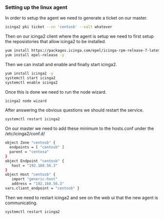 ### Setting up the linux agent

In order to setup the agent we need to generate a ticket on our master.

``` bash
icinga2 pki ticket --cn 'centosb' --salt whatever
```

Then on our icinga2 client where the agent is setup we need to first setup the reposistories that allow icinga2 to be installed.

``` bash
yum install https://packages.icinga.com/epel/icinga-rpm-release-7-latest.noarch.rpm -y 
yum install epel-release -y
```

Then we can install and enable and finally start icinga2.

``` bash
yum install icinga2 -y
systemctl start icinga2 
systemctl enable icinga2
```

Once this is done we need to run the node wizard.

``` bash
icinga2 node wizard
```

After answering the obvious questions we should restart the service.

``` bash
systemctl restart icinga2
```

On our master we need to add these minimum to the hosts.conf under the /etc/icinga2/conf.d/

``` bash
object Zone "centosb" {
  endpoints = [ "centosb" ]
  parent = "centosa"
}
object Endpoint "centosb" {
   host = "192.168.56.3"
}
object Host "centosb" {
   import "generic-host"
   address = "192.168.56.3"
vars.client_endpoint = "centosb" }
```

Then we need to restart icinga2 and see on the web ui that the new agent is communicating.

``` bash
systemctl restart icinga2
```